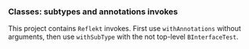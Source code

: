 ### Classes: subtypes and annotations invokes

This project contains `Reflekt` invokes. 
First use `withAnnotations` without arguments,
then use `withSubType` with the not top-level `BInterfaceTest`.

